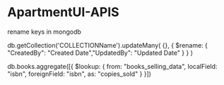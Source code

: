 # ApartmentUI-APIS

rename keys in mongodb

db.getCollection('COLLECTIONName').updateMany( {}, { $rename: { "CreatedBy": "Created Date","UpdatedBy": "Updated Date" } } )

db.books.aggregate([{
    $lookup: {
            from: "books_selling_data",
            localField: "isbn",
            foreignField: "isbn",
            as: "copies_sold"
        }
}])